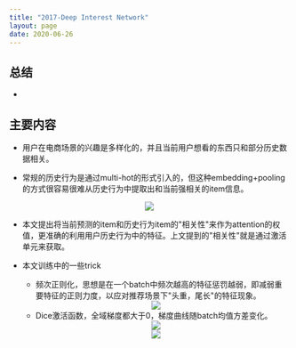 ```yaml
---
title: "2017-Deep Interest Network"
layout: page
date: 2020-06-26
---
```


## 总结

- 


## 主要内容

- 用户在电商场景的兴趣是多样化的，并且当前用户想看的东西只和部分历史数据相关。

- 常规的历史行为是通过multi-hot的形式引入的，但这种embedding+pooling的方式很容易很难从历史行为中提取出和当前强相关的item信息。
<div style="text-align: center"><img src="/wiki/attach/images/DIN-01.png" style="max-width:500px"></div>

- 本文提出将当前预测的item和历史行为item的"相关性"来作为attention的权值，更准确的利用用户历史行为中的特征。上文提到的"相关性"就是通过激活单元来获取。

- 本文训练中的一些trick
    - 频次正则化，思想是在一个batch中频次越高的特征惩罚越弱，即减弱重要特征的正则力度，以应对推荐场景下"头重，尾长"的特征现象。
    <div style="text-align: center"><img src="/wiki/attach/images/DIN-02.png" style="max-width:500px"></div>
    
    - Dice激活函数，全域梯度都大于0，梯度曲线随batch均值方差变化。
    <div style="text-align: center"><img src="/wiki/attach/images/DIN-03.png" style="max-width:500px"></div>
    <div style="text-align: center"><img src="/wiki/attach/images/DIN-04.png" style="max-width:500px"></div>